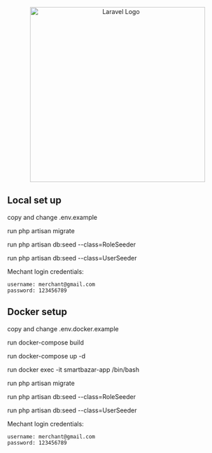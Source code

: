 <p align="center"><a href="https://laravel.com" target="_blank"><img src="https://raw.githubusercontent.com/laravel/art/master/logo-lockup/5%20SVG/2%20CMYK/1%20Full%20Color/laravel-logolockup-cmyk-red.svg" width="400" alt="Laravel Logo"></a></p>


## Local set up

copy and change .env.example

run php artisan migrate

run php artisan db:seed --class=RoleSeeder

run php artisan db:seed --class=UserSeeder

Mechant login credentials:

    username: merchant@gmail.com
    password: 123456789

## Docker setup

copy and change .env.docker.example

run docker-compose build

run docker-compose up -d

run docker exec -it smartbazar-app /bin/bash

run php artisan migrate

run php artisan db:seed --class=RoleSeeder

run php artisan db:seed --class=UserSeeder

Mechant login credentials:

    username: merchant@gmail.com
    password: 123456789
